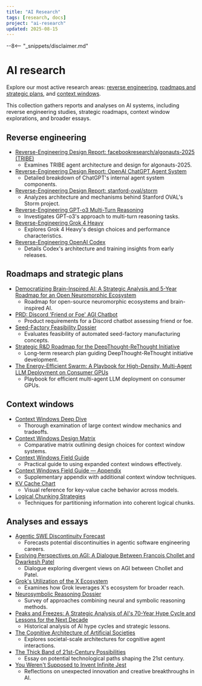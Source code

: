 ```yaml
---
title: "AI Research"
tags: [research, docs]
project: "ai-research"
updated: 2025-08-15
---
```


--8<-- "_snippets/disclaimer.md"

# AI research

Explore our most active research areas: [reverse engineering](#reverse-engineering), [roadmaps and strategic plans](#roadmaps-and-strategic-plans), and [context windows](#context-windows).

This collection gathers reports and analyses on AI systems, including reverse engineering studies, strategic roadmaps, context window explorations, and broader essays.

## Reverse engineering
- [Reverse-Engineering Design Report: facebookresearch/algonauts-2025 (TRIBE)](reverse-engineering-tribe.md)
  - Examines TRIBE agent architecture and design for algonauts-2025.
- [Reverse-Engineering Design Report: OpenAI ChatGPT Agent System](reverse-engineering-chatgpt-agent-system.md)
  - Detailed breakdown of ChatGPT's internal agent system components.
- [Reverse-Engineering Design Report: stanford-oval/storm](reverse-engineering-storm.md)
  - Analyzes architecture and mechanisms behind Stanford OVAL's Storm project.
- [Reverse-Engineering GPT-o3 Multi-Turn Reasoning](reverse-engineering-gpt-o3.md)
  - Investigates GPT-o3's approach to multi-turn reasoning tasks.
- [Reverse-Engineering Grok 4 Heavy](reverse-engineering-grok4-heavy.md)
  - Explores Grok 4 Heavy's design choices and performance characteristics.
- [Reverse-Engineering OpenAI Codex](reverse-engineering-codex.md)
  - Details Codex's architecture and training insights from early releases.

## Roadmaps and strategic plans
- [Democratizing Brain-Inspired AI: A Strategic Analysis and 5-Year Roadmap for an Open Neuromorphic Ecosystem](open-neuromorphic-roadmap.md)
  - Roadmap for open-source neuromorphic ecosystems and brain-inspired AI.
- [PRD: Discord 'Friend or Foe' AGI Chatbot](discord-friend-foe-prd.md)
  - Product requirements for a Discord chatbot assessing friend or foe.
- [Seed-Factory Feasibility Dossier](seed-factory-feasibility-dossier.md)
  - Evaluates feasibility of automated seed-factory manufacturing concepts.
- [Strategic R&D Roadmap for the DeepThought-ReThought Initiative](strategic-roadmap-deepthought.md)
  - Long-term research plan guiding DeepThought-ReThought initiative development.
- [The Energy-Efficient Swarm: A Playbook for High-Density, Multi-Agent LLM Deployment on Consumer GPUs](energy-efficient-swarm.md)
  - Playbook for efficient multi-agent LLM deployment on consumer GPUs.

## Context windows
- [Context Windows Deep Dive](context-windows-deep-dive.md)
  - Thorough examination of large context window mechanics and tradeoffs.
- [Context Windows Design Matrix](context-windows-design-matrix.md)
  - Comparative matrix outlining design choices for context window systems.
- [Context Windows Field Guide](context-windows-field-guide.md)
  - Practical guide to using expanded context windows effectively.
- [Context Windows Field Guide — Appendix](context-windows-appendix.md)
  - Supplementary appendix with additional context window techniques.
- [KV Cache Chart](kv-cache-chart.md)
  - Visual reference for key-value cache behavior across models.
- [Logical Chunking Strategies](logical-chunking.md)
  - Techniques for partitioning information into coherent logical chunks.

## Analyses and essays
- [Agentic SWE Discontinuity Forecast](agentic-swe-discontinuity-forecast.md)
  - Forecasts potential discontinuities in agentic software engineering careers.
- [Evolving Perspectives on AGI: A Dialogue Between Francois Chollet and Dwarkesh Patel](evolving-perspectives-on-agi.md)
  - Dialogue exploring divergent views on AGI between Chollet and Patel.
- [Grok's Utilization of the X Ecosystem](grok-x-ecosystem-utilization.md)
  - Examines how Grok leverages X's ecosystem for broader reach.
- [Neurosymbolic Reasoning Dossier](neurosymbolic-reasoning-dossier.md)
  - Survey of approaches combining neural and symbolic reasoning methods.
- [Peaks and Freezes: A Strategic Analysis of AI's 70-Year Hype Cycle and Lessons for the Next Decade](peaks-and-freezes.md)
  - Historical analysis of AI hype cycles and strategic lessons.
- [The Cognitive Architecture of Artificial Societies](cognitive-architecture-of-artificial-societies.md)
  - Explores societal-scale architectures for cognitive agent interactions.
- [The Thick Band of 21st-Century Possibilities](thick-band-of-21st-century-possibilities.md)
  - Essay on potential technological paths shaping the 21st century.
- [You Weren't Supposed to Invent Infinite Jest](you-werent-supposed-to-invent-infinite-jest.md)
  - Reflections on unexpected innovation and creative breakthroughs in AI.
